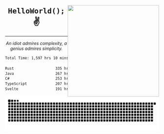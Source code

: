 <div text-align="center">
    <img src="https://i.imgur.com/h1q15Kt.gife" align="right" width="299" height="299">
    <h1 align="center"><code>HelloWorld();</code> ✌️</h1>
    <hr>
    <p align="center"><i>An idiot admires complexity, a genius admires simplicity.</i></p>
</div>

<!--START_SECTION:waka-->

```txt
Total Time: 1,597 hrs 10 mins

Rust                   335 hrs 24 mins █████░░░░░░░░░░░░░░░░░░░░   19.72 %
Java                   267 hrs 30 mins ████░░░░░░░░░░░░░░░░░░░░░   15.73 %
C#                     253 hrs 6 mins  ███▓░░░░░░░░░░░░░░░░░░░░░   14.88 %
TypeScript             207 hrs 53 mins ███░░░░░░░░░░░░░░░░░░░░░░   12.22 %
Svelte                 191 hrs 10 mins ██▓░░░░░░░░░░░░░░░░░░░░░░   11.24 %
```

<!--END_SECTION:waka-->

<picture>
  <source media="(prefers-color-scheme: dark)" srcset="https://raw.githubusercontent.com/Somfic/Somfic/main/github-contribution-grid-snake-dark.svg">
  <source media="(prefers-color-scheme: light)" srcset="https://raw.githubusercontent.com/Somfic/Somfic/main/github-contribution-grid-snake.svg">
  <img alt="github contribution grid snake animation" src="https://raw.githubusercontent.com/Somfic/Somfic/main/github-contribution-grid-snake.svg">
</picture>
